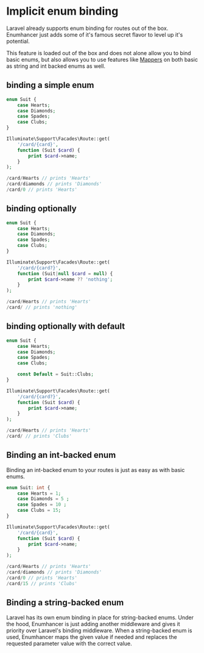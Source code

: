 # Implicit enum binding

Laravel already supports enum binding for routes out of the box. Enumhancer
just adds some of it's famous secret flavor to level up it's potential.

This feature is loaded out of the box and does not alone allow you to bind
basic enums, but also allows you to use features like [Mappers](mappers.md) on
both basic as string and int backed enums as well.

## binding a simple enum

````php
enum Suit {
    case Hearts;
    case Diamonds;
    case Spades;
    case Clubs;
}

Illuminate\Support\Facades\Route::get(
    '/card/{card}',
    function (Suit $card) {
        print $card->name;
    }
);

/card/Hearts // prints 'Hearts'
/card/diamonds // prints 'Diamonds'
/card/0 // prints 'Hearts'

````

## binding optionally

````php
enum Suit {
    case Hearts;
    case Diamonds;
    case Spades;
    case Clubs;
}

Illuminate\Support\Facades\Route::get(
    '/card/{card?}',
    function (Suit|null $card = null) {
        print $card->name ?? 'nothing';
    }
);

/card/Hearts // prints 'Hearts'
/card/ // prints 'nothing'

````

## binding optionally with default

````php
enum Suit {
    case Hearts;
    case Diamonds;
    case Spades;
    case Clubs;

    const Default = Suit::Clubs;
}

Illuminate\Support\Facades\Route::get(
    '/card/{card?}',
    function (Suit $card) {
        print $card->name;
    }
);

/card/Hearts // prints 'Hearts'
/card/ // prints 'Clubs'
````

## Binding an int-backed enum

Binding an int-backed enum to your routes is just as easy as with basic enums.

````php
enum Suit: int {
    case Hearts = 1;
    case Diamonds = 5 ;
    case Spades = 10 ;
    case Clubs = 15;
}

Illuminate\Support\Facades\Route::get(
    '/card/{card}',
    function (Suit $card) {
        print $card->name;
    }
);

/card/Hearts // prints 'Hearts'
/card/diamonds // prints 'Diamonds'
/card/0 // prints 'Hearts'
/card/15 // prints 'Clubs'

````

## Binding a string-backed enum

Laravel has its own enum binding in place for string-backed enums. Under the
hood, Enumhancer is just adding another middleware and gives it priority over
Laravel's binding middleware. When a string-backed enum is used, Enumhancer maps
the given value if needed and replaces the requested parameter value with the
correct value.
